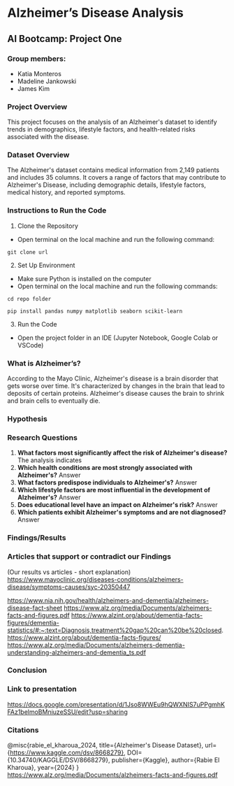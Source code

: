 # Alzheimer’s Disease Analysis 
## AI Bootcamp: Project One

### Group members:
* Katia Monteros
* Madeline Jankowski
* James Kim

### Project Overview
This project focuses on the analysis of an Alzheimer's dataset to identify trends in demographics, lifestyle factors, and health-related risks associated with the disease. 

### Dataset Overview
The Alzheimer's dataset contains medical information from 2,149 patients and includes 35 columns. It covers a range of factors that may contribute to Alzheimer's Disease, including demographic details, lifestyle factors, medical history, and reported symptoms.

### Instructions to Run the Code
1. Clone the Repository
* Open terminal on the local machine and run the following command:
  
```git clone url```

2. Set Up Environment
* Make sure Python is installed on the computer
* Open terminal on the local machine and run the following commands:

```cd repo folder```

```pip install pandas numpy matplotlib seaborn scikit-learn```

3. Run the Code
* Open the project folder in an IDE (Jupyter Notebook, Google Colab or VSCode)

### What is Alzheimer’s?
According to the Mayo Clinic, Alzheimer's disease is a brain disorder that gets worse over time. It's characterized by changes in the brain that lead to deposits of certain proteins. Alzheimer's disease causes the brain to shrink and brain cells to eventually die.

### Hypothesis

### Research Questions
1. **What factors most significantly affect the risk of Alzheimer's disease?**
The analysis indicates 
2. **Which health conditions are most strongly associated with Alzheimer's?** 
Answer
3. **What factors predispose individuals to Alzheimer's?** 
Answer
4. **Which lifestyle factors are most influential in the development of Alzheimer's?** 
Answer
5. **Does educational level have an impact on Alzheimer's risk?**
Answer
6. **Which patients exhibit Alzheimer's symptoms and are not diagnosed?**
Answer 

### Findings/Results 

### Articles that support or contradict our Findings
(Our results vs articles - short explanation)
https://www.mayoclinic.org/diseases-conditions/alzheimers-disease/symptoms-causes/syc-20350447

https://www.nia.nih.gov/health/alzheimers-and-dementia/alzheimers-disease-fact-sheet
https://www.alz.org/media/Documents/alzheimers-facts-and-figures.pdf
https://www.alzint.org/about/dementia-facts-figures/dementia-statistics/#:~:text=Diagnosis,treatment%20gap%20can%20be%20closed.
https://www.alzint.org/about/dementia-facts-figures/
https://www.alz.org/media/Documents/alzheimers-dementia-understanding-alzheimers-and-dementia_ts.pdf


### Conclusion

### Link to presentation 
https://docs.google.com/presentation/d/1Jso8WWEu9hQWXNIS7uPPgmhKFAz1belmoBMniuzeSSU/edit?usp=sharing


### Citations
@misc{rabie_el_kharoua_2024,
title={Alzheimer's Disease Dataset},
url={https://www.kaggle.com/dsv/8668279},
DOI={10.34740/KAGGLE/DSV/8668279},
publisher={Kaggle},
author={Rabie El Kharoua},
year={2024}
}
https://www.alz.org/media/Documents/alzheimers-facts-and-figures.pdf
